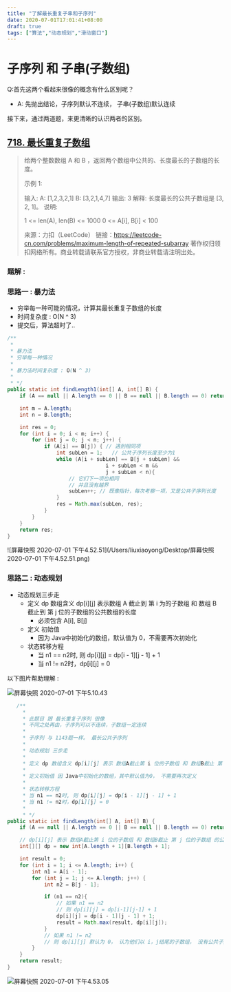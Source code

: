 ```yaml
---
title: "了解最长重复子串和子序列"
date: 2020-07-01T17:01:41+08:00
draft: true
tags: ["算法","动态规划","滑动窗口"]
---
```


# 子序列 和 子串(子数组)

Q:首先这两个看起来很像的概念有什么区别呢？

- A: 先抛出结论，子序列默认不连续， 子串(子数组)默认连续

接下来，通过两道题，来更清晰的认识两者的区别。



## [718. 最长重复子数组](https://leetcode-cn.com/problems/maximum-length-of-repeated-subarray/)

> 给两个整数数组 A 和 B ，返回两个数组中公共的、长度最长的子数组的长度。
>
> 示例 1:
>
> 输入:
> A: [1,2,3,2,1]
> B: [3,2,1,4,7]
> 输出: 3
> 解释: 
> 长度最长的公共子数组是 [3, 2, 1]。
> 说明:
>
> 1 <= len(A), len(B) <= 1000
> 0 <= A[i], B[i] < 100
>
> 来源：力扣（LeetCode）
> 链接：https://leetcode-cn.com/problems/maximum-length-of-repeated-subarray
> 著作权归领扣网络所有。商业转载请联系官方授权，非商业转载请注明出处。



### 题解 : 

### 思路一 : 暴力法

- 穷举每一种可能的情况，计算其最长重复子数组的长度
- 时间复杂度 : O(N ^ 3)
- 提交后，算法超时了..

```java
/**
 *
 * 暴力法
 * 穷举每一种情况
 *
 * 暴力法时间复杂度 : O(N ^ 3)
 *
 * */
public static int findLength1(int[] A, int[] B) {
    if (A == null || A.length == 0 || B == null || B.length == 0) return 0;

    int m = A.length;
    int n = B.length;

    int res = 0;
    for (int i = 0; i < m; i++) {
        for (int j = 0; j < n; j++) {
            if (A[i] == B[j]) { // 遇到相同项
                int subLen = 1;   // 公共子序列长度至少为1
                while (A[i + subLen] == B[j + subLen] &&
                                i + subLen < m &&
                                j + subLen < n){
                    // 它们下一项也相同
                    // 并且没有越界
                    subLen++; // 既像指针，每次考察一项，又是公共子序列长度
                }
                res = Math.max(subLen, res);
            }
        }
    }
    return res;
}
```

![屏幕快照 2020-07-01 下午4.52.51](/Users/liuxiaoyong/Desktop/屏幕快照 2020-07-01 下午4.52.51.png)





### 思路二 : 动态规划

- 动态规划三步走
  - 定义 dp 数组含义 dp[i][j] 表示数组 A 截止到 第 i 为的子数组 和 数组 B 截止到 第 j 位的子数组的公共数组的长度
    - 必须包含 A[i], B[j]
  - 定义 初始值
    - 因为 Java中初始化的数组，默认值为 0，不需要再次初始化
  - 状态转移方程
    - 当 n1 == n2时, 则 dp\[i\][j] = dp\[i - 1\]\[j - 1\] + 1
    - 当 n1 != n2时，dp\[i\]\[j\] = 0

以下图片帮助理解 : 

![屏幕快照 2020-07-01 下午5.10.43](https://tva1.sinaimg.cn/large/007S8ZIlly1ggblci3kkmj30sy0lqq5h.jpg)

```java
   /**
     *
     * 此题目 跟 最长重复子序列 很像
     * 不同之处再由，子序列可以不连续，子数组一定连续
     *
     * 子序列 与 1143题一样。 最长公共子序列
     *
     * 动态规划 三步走
     *
     * 定义 dp 数组含义 dp[i][j] 表示 数组A截止第 i 位的子数组 和 数组B截止 第 j 位的子数组的公共子数组的长度
     *
     * 定义初始值 因 Java中初始化的数组，其中默认值为0， 不需要再次定义
     *
     * 状态转移方程
     * 当 n1 == n2时, 则 dp[i][j] = dp[i - 1][j - 1] + 1
     * 当 n1 != n2时，dp[i][j] = 0
     *
     * */
public static int findLength(int[] A, int[] B) {
    if (A == null || A.length == 0 || B == null || B.length == 0) return 0;

    // dp[i][j] 表示 数组A截止第 i 位的子数组 和 数组B截止 第 j 位的子数组 的公共子数组的长度
    int[][] dp = new int[A.length + 1][B.length + 1];

    int result = 0;
    for (int i = 1; i <= A.length; i++) {
        int n1 = A[i - 1];
        for (int j = 1; j <= A.length; j++) {
            int n2 = B[j - 1];

            if (n1 == n2){
                // 如果 n1 == n2
                // 则 dp[i][j] = dp[i-1][j-1] + 1
                dp[i][j] = dp[i - 1][j - 1] + 1;
                result = Math.max(result, dp[i][j]);
            }
            // 如果 n1 != n2
            // 则 dp[i][j] 默认为 0， 认为他们以 i，j结尾的子数组， 没有公共子数组
        }
    }
    return result;
}
```

![<u>屏幕快照 2020-07-01 下午4.53.05</u>](https://tva1.sinaimg.cn/large/007S8ZIlly1ggblc8q5ihj31s809wjsp.jpg)



